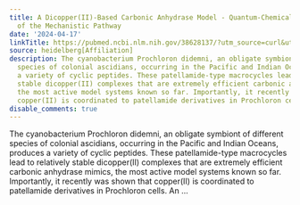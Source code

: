 ```yaml
---
title: A Dicopper(II)-Based Carbonic Anhydrase Model - Quantum-Chemical Evaluation
  of the Mechanistic Pathway
date: '2024-04-17'
linkTitle: https://pubmed.ncbi.nlm.nih.gov/38628137/?utm_source=curl&utm_medium=rss&utm_campaign=pubmed-2&utm_content=1FakS-2QOkCT8HsMOQP1bCRQ4YzyumYOmxmF0moLsQ3dFB1E9V&fc=20220326224207&ff=20240417180658&v=2.18.0.post9+e462414
source: heidelberg[Affiliation]
description: The cyanobacterium Prochloron didemni, an obligate symbiont of different
  species of colonial ascidians, occurring in the Pacific and Indian Oceans, produces
  a variety of cyclic peptides. These patellamide-type macrocycles lead to relatively
  stable dicopper(II) complexes that are extremely efficient carbonic anhydrase mimics,
  the most active model systems known so far. Importantly, it recently was shown that
  copper(II) is coordinated to patellamide derivatives in Prochloron cells. An ...
disable_comments: true
---
```

The cyanobacterium Prochloron didemni, an obligate symbiont of different species of colonial ascidians, occurring in the Pacific and Indian Oceans, produces a variety of cyclic peptides. These patellamide-type macrocycles lead to relatively stable dicopper(II) complexes that are extremely efficient carbonic anhydrase mimics, the most active model systems known so far. Importantly, it recently was shown that copper(II) is coordinated to patellamide derivatives in Prochloron cells. An ...